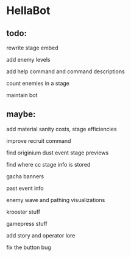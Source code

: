 # HellaBot
 
## todo:

rewrite stage embed

add enemy levels

add help command and command descriptions

count enemies in a stage

maintain bot

## maybe:

add material sanity costs, stage efficiencies

improve recruit command

find originium dust event stage previews

find where cc stage info is stored

gacha banners

past event info

enemy wave and pathing visualizations

krooster stuff

gamepress stuff

add story and operator lore

fix the button bug
